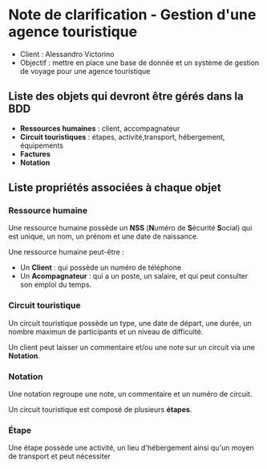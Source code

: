 # Note de clarification - Gestion d'une agence touristique

* Client : Alessandro Victorino
* Objectif : mettre en place une base de donnée et un système de gestion de voyage pour une agence touristique

## Liste des objets qui devront être gérés dans la BDD

* **Ressources humaines** : client, accompagnateur
* **Circuit touristiques** : étapes, activité,transport, hébergement, équipements
* **Factures**
* **Notation**

## Liste propriétés associées à chaque objet

### Ressource humaine

Une ressource humaine possède un **NSS** (**N**uméro de **S**écurité **S**ocial) qui est unique, un nom, un prénom et une date de naissance.

Une ressource humaine peut-être : 

* Un **Client** : qui possède un numéro de téléphone
* Un **Acompagnateur** : qui a un poste, un salaire, et qui peut consulter son emploi du temps.

### Circuit touristique

Un circuit touristique possède un type, une date de départ, une durée, un nombre maximun de participants et un niveau de difficulté.

Un client peut laisser un commentaire et/ou une note sur un circuit via une **Notation**.

### Notation

Une notation regroupe une note, un commentaire et un numéro de circuit.

Un circuit touristique est composé de plusieurs **étapes**.

### Étape

Une étape possède une activité, un lieu d'hébergement ainsi qu'un moyen de transport et peut nécessiter 